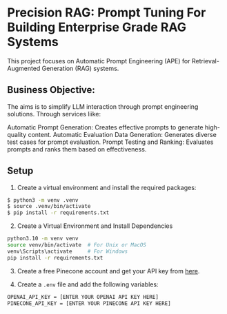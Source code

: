 # Precision RAG: Prompt Tuning For Building Enterprise Grade RAG Systems
This project focuses on Automatic Prompt Engineering (APE) for Retrieval-Augmented Generation (RAG) systems.

## Business Objective:

The aims is to simplify LLM interaction through prompt engineering solutions. Through services liike:

Automatic Prompt Generation: Creates effective prompts to generate high-quality content.
Automatic Evaluation Data Generation: Generates diverse test cases for prompt evaluation.
Prompt Testing and Ranking: Evaluates prompts and ranks them based on effectiveness.

## Setup

1. Create a virtual environment and install the required packages:

```bash
$ python3 -m venv .venv
$ source .venv/bin/activate
$ pip install -r requirements.txt
```

2. Create a Virtual Environment and Install Dependencies

```bash
python3.10 -m venv venv
source venv/bin/activate  # For Unix or MacOS
venv\Scripts\activate     # For Windows
pip install -r requirements.txt
``` 
3. Create a free Pinecone account and get your API key from [here](https://www.pinecone.io/).

3. Create a `.env` file and add the following variables:

```bash
OPENAI_API_KEY = [ENTER YOUR OPENAI API KEY HERE]
PINECONE_API_KEY = [ENTER YOUR PINECONE API KEY HERE]
```